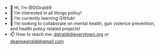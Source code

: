 - 👋 Hi, I’m @DGiraldi9
- 👀 I’m interested in all things policy!
- 🌱 I’m currently learning GitHub!
- 💞️ I’m looking to collaborate on mental health, gun violence prevention, and health policy related projects!
- 📫 How to reach me: dgiraldi@everytown.org or deannagiraldi@gmail.com 

<!---
DGiraldi9/DGiraldi9 is a ✨ special ✨ repository because its `README.md` (this file) appears on your GitHub profile.
You can click the Preview link to take a look at your changes.
--->
